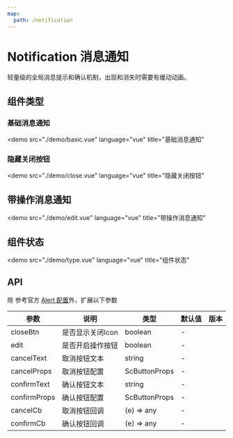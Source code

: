 ```yaml
---
map:
  path: /notification
---
```


# Notification 消息通知

轻量级的全局消息提示和确认机制，出现和消失时需要有缓动动画。

## 组件类型

### 基础消息通知

<demo src="./demo/basic.vue"
  language="vue"
  title="基础消息通知"
  >
</demo>

### 隐藏关闭按钮

<demo src="./demo/close.vue"
  language="vue"
  title="隐藏关闭按钮"
  >
</demo>

## 带操作消息通知

<demo src="./demo/edit.vue"
  language="vue"
  title="带操作消息通知"
  >
</demo>

## 组件状态

<demo src="./demo/type.vue"
  language="vue"
  title="组件状态"
  >
</demo>

## API

除 参考官方 [Alert 配置](https://2x.antdv.com/components/notification-cn#API)外，扩展以下参数

| 参数 | 说明 | 类型 | 默认值 | 版本 |
| --- | --- | --- | --- | --- |
| closeBtn | 是否显示关闭Icon | boolean | - |  |
| edit | 是否开启操作按钮 | boolean | - |  |
| cancelText | 取消按钮文本 | string | - |  |
| cancelProps | 取消按钮配置 | ScButtonProps | - |  |
| confirmText | 确认按钮文本 | string | - |  |
| confirmProps | 确认按钮配置 | ScButtonProps | - |  |
| cancelCb | 取消按钮回调 | (e) => any | - |  |
| confirmCb | 确认按钮回调 | (e) => any | - |  |
